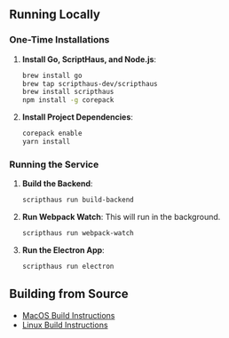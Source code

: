 ## Running Locally

### One-Time Installations

1.  **Install Go, ScriptHaus, and Node.js**:

    ```sh
    brew install go
    brew tap scripthaus-dev/scripthaus
    brew install scripthaus
    npm install -g corepack
    ```

2.  **Install Project Dependencies**:
    ```sh
    corepack enable
    yarn install
    ```

### Running the Service

1.  **Build the Backend**:

    ```sh
    scripthaus run build-backend
    ```

2.  **Run Webpack Watch**:
    This will run in the background.

    ```sh
    scripthaus run webpack-watch
    ```

3.  **Run the Electron App**:
    ```sh
    scripthaus run electron
    ```

## Building from Source

-   [MacOS Build Instructions](./BUILD.md)
-   [Linux Build Instructions](./build-linux.md)
